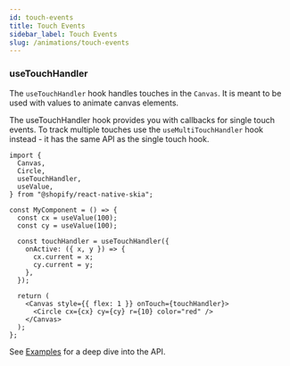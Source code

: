 ```yaml
---
id: touch-events
title: Touch Events
sidebar_label: Touch Events
slug: /animations/touch-events
---
```


### useTouchHandler

The `useTouchHandler` hook handles touches in the `Canvas`.
It is meant to be used with values to animate canvas elements.

The useTouchHandler hook provides you with callbacks for single touch events.
To track multiple touches use the `useMultiTouchHandler` hook instead - it has
the same API as the single touch hook.

```tsx twoslash
import {
  Canvas,
  Circle,
  useTouchHandler,
  useValue,
} from "@shopify/react-native-skia";

const MyComponent = () => {
  const cx = useValue(100);
  const cy = useValue(100);

  const touchHandler = useTouchHandler({
    onActive: ({ x, y }) => {
      cx.current = x;
      cy.current = y;
    },
  });

  return (
    <Canvas style={{ flex: 1 }} onTouch={touchHandler}>
      <Circle cx={cx} cy={cy} r={10} color="red" />
    </Canvas>
  );
};
```

See [Examples](https://github.com/Shopify/react-native-skia/blob/main/example/src/Examples/API/Touch.tsx) for a deep dive into the API.
